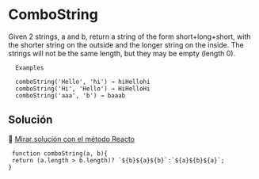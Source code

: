# ComboString

Given 2 strings, a and b, return a string of the form short+long+short, with the shorter string on the outside and the longer string on the inside. The strings will not be the same length, but they may be empty (length 0).

```
  Examples

  comboString('Hello', 'hi') → hiHellohi
  comboString('Hi', 'Hello') → HiHelloHi
  comboString('aaa', 'b') → baaab
```

## Solución

🔗 [ Mirar solución con el método Reacto ](../js/15-combo-string.js)

```
 function comboString(a, b){
 return (a.length > b.length)? `${b}${a}${b}`:`${a}${b}${a}`;
}
```
